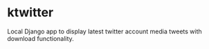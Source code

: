 # ktwitter
Local Django app to display latest twitter account media tweets with download functionality.
